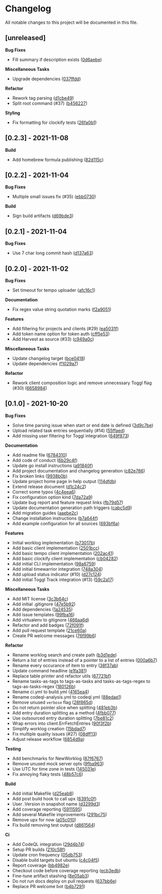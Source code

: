 # Changelog

All notable changes to this project will be documented in this file.

## [unreleased]

**Bug Fixes**

- Fill summary if description exists ([0d6aebe](https://github.com/gabor-boros/minutes/commit/0d6aebe8439327acdc5fa1264b4a08b715fba5b1))

**Miscellaneous Tasks**

- Upgrade dependencies ([037ffdd](https://github.com/gabor-boros/minutes/commit/037ffdd1be49a6245e82459678e458c29eecdb68))

**Refactor**

- Rework tag parsing ([d1cbe49](https://github.com/gabor-boros/minutes/commit/d1cbe498a009537b77d9176a29ace57c68796219))
- Split root command (#37) ([b456227](https://github.com/gabor-boros/minutes/commit/b456227b2e49a8db727c1f56848720e95cfe37ca))

**Styling**

- Fix formatting for clockify tests ([26fa0b1](https://github.com/gabor-boros/minutes/commit/26fa0b12f9a8e1ae3941674aa8c69bda9a3efce7))

## [0.2.3] - 2021-11-08

**Build**

- Add homebrew formula publishing ([82d115c](https://github.com/gabor-boros/minutes/commit/82d115c8eda1e2724d5724da622a79b08acb0fb5))

## [0.2.2] - 2021-11-04

**Bug Fixes**

- Multiple small issues fix (#35) ([ebb0730](https://github.com/gabor-boros/minutes/commit/ebb07300af6def0a8338d5e28c63a7496279aa72))

**Build**

- Sign build artifacts ([d69bde3](https://github.com/gabor-boros/minutes/commit/d69bde3c0d7cfff81fd1cfc020a8f860fa0a465f))

## [0.2.1] - 2021-11-04

**Bug Fixes**

- Use 7 char long commit hash ([d137a63](https://github.com/gabor-boros/minutes/commit/d137a63d5fd7a399814922b5ea40769c09df188e))

## [0.2.0] - 2021-11-02

**Bug Fixes**

- Set timeout for tempo uploader ([afc16c1](https://github.com/gabor-boros/minutes/commit/afc16c14d1d8e4a1fc94e31c922ee4a45e1c0b7a))

**Documentation**

- Fix regex value string quotation marks ([f2a9051](https://github.com/gabor-boros/minutes/commit/f2a9051bcdd5f69ddef0dae39f616182d329ff35))

**Features**

- Add filtering for projects and clients (#29) ([ea5031f](https://github.com/gabor-boros/minutes/commit/ea5031f565780ab8476543c0f52a3a22d1ec543c))
- Add token name option for token auth ([cff5e53](https://github.com/gabor-boros/minutes/commit/cff5e53a677e66fc475aaf328307c00b438c1ed5))
- Add Harvest as source (#33) ([c949a0c](https://github.com/gabor-boros/minutes/commit/c949a0c4dbed01af6dafbbe583f52498fd0a68d3))

**Miscellaneous Tasks**

- Update changelog target ([bce0418](https://github.com/gabor-boros/minutes/commit/bce04188d00affa16725d7dfd02f156d7e0b915c))
- Update dependencies ([f1029a7](https://github.com/gabor-boros/minutes/commit/f1029a7da35c646f29750fef0ba8ae3b9056a2a6))

**Refactor**

- Rework client composition logic and remove unnecessary Toggl flag (#30) ([6658984](https://github.com/gabor-boros/minutes/commit/6658984618f7e3c156110f1ac2527390b468d0a8))

## [0.1.0] - 2021-10-20

**Bug Fixes**

- Solve time parsing issue when start or end date is defined ([3d9c7be](https://github.com/gabor-boros/minutes/commit/3d9c7be5fc5df0d259a3faca8976f42c38d83845))
- Upload related task entries sequentially (#14) ([55ffaed](https://github.com/gabor-boros/minutes/commit/55ffaed56218b9c7738bcc1c3d6217cb7a6c8ea6))
- Add missing user filtering for Toggl integration ([649f873](https://github.com/gabor-boros/minutes/commit/649f8738eb6f590df012d4967757ede9476a002e))

**Documentation**

- Add readme file ([6784310](https://github.com/gabor-boros/minutes/commit/6784310dd87618445dbf07d9894011e78d5183a3))
- Add code of conduct ([6b29c4f](https://github.com/gabor-boros/minutes/commit/6b29c4f160c740cf1a96c0f2e9c35f8dc1ec240b))
- Update go install instructions ([a91840f](https://github.com/gabor-boros/minutes/commit/a91840f69b4797f27fb707dedae767c53aff6f33))
- Add project documentation and changelog generation ([c82e766](https://github.com/gabor-boros/minutes/commit/c82e766bb29c436c49e909ef6123a64b50872407))
- Fix broken links ([9938b0b](https://github.com/gabor-boros/minutes/commit/9938b0b08d99022383357f4c9e2caded66323fcc))
- Update project home page in help output ([114dfdb](https://github.com/gabor-boros/minutes/commit/114dfdbcd07e86dbc49e545f0415aad6ef9b7291))
- Extend release document ([d1c24c2](https://github.com/gabor-boros/minutes/commit/d1c24c20e38cead13302eefc8517213438a6bca8))
- Correct some typos ([4c4eea6](https://github.com/gabor-boros/minutes/commit/4c4eea6b2adc1a08b39364e14f0147be56830fcd))
- Fix configuration option kind ([7da72a9](https://github.com/gabor-boros/minutes/commit/7da72a9300572c9bb4caeaa57d6839cabe60ccfd))
- Update bug report and feature request links ([fb79d57](https://github.com/gabor-boros/minutes/commit/fb79d57ec297bc535521e52e94b20ea1e20f7ab8))
- Update documentation generation path triggers ([cabc5d9](https://github.com/gabor-boros/minutes/commit/cabc5d9ec03533881d1c7fc5fcc65c832adb8449))
- Add migration guides ([aaebe2c](https://github.com/gabor-boros/minutes/commit/aaebe2c548ab5ddee972d9757d592a38c0dc361b))
- Change installation instructions ([b7a644f](https://github.com/gabor-boros/minutes/commit/b7a644f600682996ce7a6fe692b1f4bda577b4ea))
- Add example configuration for all sources ([693bf6a](https://github.com/gabor-boros/minutes/commit/693bf6afaf06f3f19de6c620467d2a877aa7a317))

**Features**

- Initial worklog implementation ([b73017b](https://github.com/gabor-boros/minutes/commit/b73017bc6e29c12af91848ee39304f7b65060d1b))
- Add basic client implementation ([2501bcc](https://github.com/gabor-boros/minutes/commit/2501bccb7e73982780e37454685822e50766ae9c))
- Add basic tempo client implementation ([202ac41](https://github.com/gabor-boros/minutes/commit/202ac41def09858d31809be3a6fa8cf5b9f95a00))
- Add basic clockify client implementation ([cb04282](https://github.com/gabor-boros/minutes/commit/cb04282b206bc1a926ab6e37b4cd67450e2c4766))
- Add initial CLI implementation ([98a6759](https://github.com/gabor-boros/minutes/commit/98a6759ec7557d5bdc5e313f00086cc468ee4197))
- Add initial timewarrior integration ([748a304](https://github.com/gabor-boros/minutes/commit/748a30424cc8ad61eb0be44c9e5bf3e32a905ace))
- Add upload status indicator (#10) ([d27c124](https://github.com/gabor-boros/minutes/commit/d27c12426b7c864261c31c43e9101f7599a31167))
- Add initial Toggl Track integration (#13) ([59c2a17](https://github.com/gabor-boros/minutes/commit/59c2a179b6ef21a94c4280017682862eedd41de8))

**Miscellaneous Tasks**

- Add MIT license ([3c3b64c](https://github.com/gabor-boros/minutes/commit/3c3b64cd2d05e93d25d9e9e4a100d9c323bd3e33))
- Add initial .gitignore ([47e5b92](https://github.com/gabor-boros/minutes/commit/47e5b9219274e9051bf207f85c9b2e3fe6b1f82d))
- Add dependencies ([1a24535](https://github.com/gabor-boros/minutes/commit/1a2453537aa3750a36b0883c6b7214e5f110385c))
- Add issue templates ([99fba16](https://github.com/gabor-boros/minutes/commit/99fba16dc5a695d42d9dfee21fc7dad64ce98afe))
- Add virtualenv to gitignore ([466aa6d](https://github.com/gabor-boros/minutes/commit/466aa6d7d3cba1aba26185873c606d16c3e59483))
- Refactor and add badges ([72f091f](https://github.com/gabor-boros/minutes/commit/72f091f8fcfb18584e51e9064d7691de2abc5217))
- Add pull request template ([21ce60a](https://github.com/gabor-boros/minutes/commit/21ce60a68125fe3bf22e6505becda6249b9cdcdf))
- Create PR welcome messages ([76f99b6](https://github.com/gabor-boros/minutes/commit/76f99b635f0ced3bfe64012454138a9fe5a75cf9))

**Refactor**

- Rename worklog search and create path ([b3d1ede](https://github.com/gabor-boros/minutes/commit/b3d1edee419da9858018e32fe3374b1ba96d6be1))
- Return a list of entries instead of a pointer to a list of entries ([000a6b7](https://github.com/gabor-boros/minutes/commit/000a6b7e8409288dba3d1de7ee3aabdbfd663568))
- Rename every occurance of item to entry ([38f37ab](https://github.com/gabor-boros/minutes/commit/38f37ab0b981ee51c2151cb30569a6619ca3c6fa))
- Update command headline ([e1fa381](https://github.com/gabor-boros/minutes/commit/e1fa3813de36951bba594004a4210b994703a9fa))
- Replace table printer and refactor utils ([67721bf](https://github.com/gabor-boros/minutes/commit/67721bfdd69e74ce043d870f13f9faffc91de7df))
- Rename tasks-as-tags to tags-as-tasks and tasks-as-tags-regex to tags-as-tasks-regex ([180126b](https://github.com/gabor-boros/minutes/commit/180126b8f22fbbfc56243f90007b260c82eef227))
- Rename ci.yml to build.yml ([4165ea4](https://github.com/gabor-boros/minutes/commit/4165ea4eddf529563c4b8b54ea914a71c53d5ff9))
- Rename codeql-analysis.yml to codeql.yml ([88edae1](https://github.com/gabor-boros/minutes/commit/88edae1c0741141b5750ba79ca14bbdbe7741976))
- Remove unused `verbose` flag ([28f865d](https://github.com/gabor-boros/minutes/commit/28f865da49f9568fbdf3a8a9da1033ed0006584c))
- Do not return pointer slice when splitting ([481eb3b](https://github.com/gabor-boros/minutes/commit/481eb3b23ca228c6d6e898a47de793e2e3a79d67))
- Add entry duration splitting as a method ([4fbb077](https://github.com/gabor-boros/minutes/commit/4fbb077aa7bc1bb8f214e981544b92ec13425164))
- Use outsourced entry duration splitting ([7be81c2](https://github.com/gabor-boros/minutes/commit/7be81c2431468679a753547a2a225c3b9560c8fb))
- Wrap errors into client.ErrFetchEntries ([90f3f2b](https://github.com/gabor-boros/minutes/commit/90f3f2bfe008e8c1d6e82ef0d8255dd50ba4ed0f))
- Simplify worklog creation ([15bdad7](https://github.com/gabor-boros/minutes/commit/15bdad721f648586f1175b403ca987daa114f400))
- Fix multiple quality issues (#27) ([08dff13](https://github.com/gabor-boros/minutes/commit/08dff13aa2dc28bfdf811339612dd95f33b8f70e))
- Adjust release workflow ([6854d9a](https://github.com/gabor-boros/minutes/commit/6854d9ad41006d414527ed9e088af5597c44cdcc))

**Testing**

- Add benchmarks for NewWorklog ([87f6767](https://github.com/gabor-boros/minutes/commit/87f6767ea04e5d74787b9c6ef348040cb4efb441))
- Remove unused mock server opts ([9fba963](https://github.com/gabor-boros/minutes/commit/9fba963788638154a3caa058f66ed624711d2dd0))
- Use UTC for time zone in tests ([145031e](https://github.com/gabor-boros/minutes/commit/145031e88bb97b8db68851b8173044edc90dd232))
- Fix annoying flaky tests ([48b57c6](https://github.com/gabor-boros/minutes/commit/48b57c676c6e60f503de5ad638cfa03c16a8464d))

**Build**

- Add initial Makefile ([d25eab8](https://github.com/gabor-boros/minutes/commit/d25eab83162bd8d14a6b949205030d084785034d))
- Add post build hook to call upx ([6391c0f](https://github.com/gabor-boros/minutes/commit/6391c0f16b0dab7d4693eb3d4f3215d6fecfffa2))
- User .Version in snapshot name ([d3299d3](https://github.com/gabor-boros/minutes/commit/d3299d3416836439a4400be3819ab152b19c322f))
- Add coverage reporting ([5911595](https://github.com/gabor-boros/minutes/commit/5911595e2c71b348eac7972bc52864e0140e7b76))
- Add several Makefile improvements ([291bc75](https://github.com/gabor-boros/minutes/commit/291bc754cdb2feb644a4d0733c0675ceddcaee05))
- Remove upx for now ([a05c010](https://github.com/gabor-boros/minutes/commit/a05c0101c35bc819e2b459df07f9a708b5ca13e3))
- Fix build removing test output ([d861564](https://github.com/gabor-boros/minutes/commit/d861564d9f467d86d17f2064139a76474c3b1eab))

**Ci**

- Add CodeQL integration ([29d4b74](https://github.com/gabor-boros/minutes/commit/29d4b74d8eada294703efd0be668685beb8672da))
- Setup PR builds ([210c58f](https://github.com/gabor-boros/minutes/commit/210c58f7423c04668c4982d7f536027c420f9d15))
- Update cron frequency ([05db753](https://github.com/gabor-boros/minutes/commit/05db7538cb9c4fd76a0b1e5fdb2a33207421d423))
- Disable build targets but ubuntu ([c4c04f5](https://github.com/gabor-boros/minutes/commit/c4c04f5ab6c109f9c6c483cfe8ce801e112faf01))
- Report coverage ([bb4982e](https://github.com/gabor-boros/minutes/commit/bb4982ec3978e0da62a7b4188e861fce0213b695))
- Checkout code before coverage reporting ([ecb3edb](https://github.com/gabor-boros/minutes/commit/ecb3edbeafa98f0ec8a5214747ec4c18ba1ac398))
- Fine-tune artifact stashing ([8e05ab3](https://github.com/gabor-boros/minutes/commit/8e05ab35c86d47c1da1369c08e51ebf40316fd25))
- Do not run docs deploy on pull requests ([637bb6e](https://github.com/gabor-boros/minutes/commit/637bb6ebbb7e7a3800ca07ce7d23353b3ef60a48))
- Replace PR welcome bot ([b4b7291](https://github.com/gabor-boros/minutes/commit/b4b729126fa6f068e2680f71e1172c08d938caf4))

